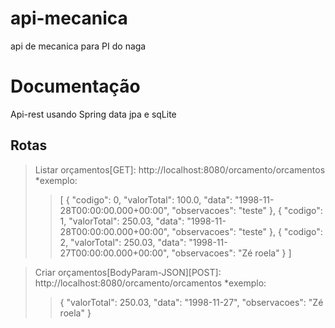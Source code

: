 # api-mecanica
api de mecanica para PI do naga

# Documentação
Api-rest usando Spring data jpa e sqLite
## **Rotas** 

> Listar orçamentos[GET]: http://localhost:8080/orcamento/orcamentos
	*exemplo:
>
>> [
    {
        "codigo": 0,
        "valorTotal": 100.0,
        "data": "1998-11-28T00:00:00.000+00:00",
        "observacoes": "teste"
    },
    {
        "codigo": 1,
        "valorTotal": 250.03,
        "data": "1998-11-28T00:00:00.000+00:00",
        "observacoes": "teste"
    },
    {
        "codigo": 2,
        "valorTotal": 250.03,
        "data": "1998-11-27T00:00:00.000+00:00",
        "observacoes": "Zé roela"
    }
]

> Criar orçamentos[BodyParam-JSON][POST]: http://localhost:8080/orcamento/orcamentos
	*exemplo:
>
>> {
   "valorTotal": 250.03,
   "data": "1998-11-27",
   "observacoes": "Zé roela"
}